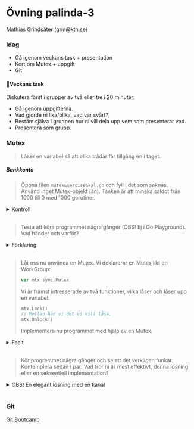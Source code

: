 # **Övning palinda-3**
Mathias Grindsäter (grin@kth.se)

### **Idag**
* Gå igenom veckans task + presentation
* Kort om Mutex + uppgift
* Git

#### 💬**Veckans task**

Diskutera först i grupper av två eller tre i 20 minuter:
* Gå igenom uppgifterna.
* Vad gjorde ni lika/olika, vad var svårt?
* Bestäm själva i gruppen hur ni vill dela upp vem som presenterar vad.
* Presentera som grupp.

### **Mutex**
> Låser en variabel så att olika trådar får tillgång en i taget.

##### **Bankkonto**
> Öppna filen `mutexExerciseSkal.go` och fyll i det som saknas.\
> Använd inget Mutex-objekt (än). Tanken är att minska
> saldot från 1000 till 0 med 1000 gorutiner.


<details>
<summary>Kontroll</summary>
<br>

```go
func incrementBalance(s *bankAccount, wg *sync.WaitGroup) {
    (*s).balance = (*s).balance - 1
    wg.Done()
}

/*
 * For each Goroutine we want to decrement the balance
 * by 1.
 */
func main() {
    numOfGoroutines := 1000
    myAccount := bankAccount{"Handelsbanken", 1000}
    var w sync.WaitGroup
    for i := 0; i < numOfGoroutines; i++ {
        w.Add(1)
        go incrementBalance(&myAccount, &w)
    }
    w.Wait()
    fmt.Println(myAccount.balance)
}
```
</details>
<br>

>Testa att köra programmet några gånger (OBS! Ej i Go Playground). Vad händer och varför?

<details>
<summary>Förklaring</summary>
<br>

>Vi får olika slutsaldon vid varje körning. Detta eftersom
> gorutinerna inte väntar på varandra.

</details>
<br>

> Låt oss nu använda en Mutex.
> Vi deklarerar en Mutex likt en WorkGroup:
>```go
>var mtx sync.Mutex
>```
>Vi är främst intresserade av två funktioner, vilka låser och låser upp
> en variabel.
> ```go
> mtx.Lock()
> // Mellan har vi det vi vill låsa.
> mtx.Unlock()
>```
>Implementera nu programmet med hjälp av en Mutex.

<details>
<summary>Facit</summary>
<br>

```go
func incrementBalance(s *bankAccount, wg *sync.WaitGroup, mtx *sync.Mutex) {
	mtx.Lock()
	(*s).balance = (*s).balance - 1
	mtx.Unlock()
	wg.Done()
}

/*
* For each Goroutine we want to decrement the balance
* by 1.
 */
func main() {
	numOfGoroutines := 1000
	myAccount := bankAccount{"Handelsbanken", 1000}
	var w sync.WaitGroup
	var m sync.Mutex
	for i := 0; i < numOfGoroutines; i++ {
		w.Add(1)
		go incrementBalance(&myAccount, &w, &m)
	}
	w.Wait()
	fmt.Println(myAccount.balance)
}

```
</details>
<br>

>Kör programmet några gånger och se att det verkligen funkar.
>Kontemplera sedan i par: Vad tror ni är mest effektivt, denna lösning eller 
>en sekventiell implementation?

<details>
<summary>OBS! En elegant lösning med en kanal</summary>
<br>

```go
func incrementBalance(s *bankAccount, wg *sync.WaitGroup, blockingCh chan bool) {
	blockingCh <- true
	(*s).balance = (*s).balance - 1
	<- blockingCh
	wg.Done()
}

func main() {
	numOfGoroutines := 1000
	myAccount := bankAccount{"Handelsbanken", 1000}
	var w sync.WaitGroup
	blockingCh := make(chan bool, 1)
	for i := 0; i < numOfGoroutines; i++ {
		w.Add(1)
		go incrementBalance(&myAccount, &w, blockingCh)
	}
	w.Wait()
	fmt.Println(myAccount.balance)

}
```
</details>
<br>

### **Git**
[Git Bootcamp](https://github.com/eeegl/inda22/blob/main/palinda-3/git-tutorial.md)



